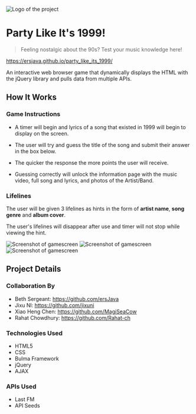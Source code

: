 
![Logo of the project](/assets/images/party_logo3.png) 


# Party Like It's 1999!
> Feeling nostalgic about the 90s? Test your music knowledge here! 

https://ersjava.github.io/party_like_its_1999/

An interactive web browser game that dynamically displays the HTML with the jQuery library and pulls data from multiple APIs.

## How It Works

### Game Instructions
* A timer will begin and lyrics of a song that existed in 1999 will begin to display on the screen.

* The user will try and guess the title of the song and submit their answer in the box below.

* The quicker the response the more points the user will receive.

* Guessing correctly will unlock the information page with the music video, full song and lyrics, and photos of the Artist/Band. 

### Lifelines
The user will be given 3 lifelines as hints in the form of **artist name**, **song genre** and **album cover**.

The user's lifelines will disappear after use and timer will not stop while viewing the hint.  

![Screenshot of gamescreen](/assets/images/screenshot01.png)
![Screenshot of gamescreen](/assets/images/screenshot02.png)
![Screenshot of gamescreen](/assets/images/screenshot03.png)

## Project Details

### Collaboration By

* Beth Sergeant: https://github.com/ersJava
* Jixu Nl: https://github.com/jixuni
* Xiao Heng Chen: https://github.com/MagiSeaCow
* Rahat Chowdhury: https://github.com/Rahat-ch

### Technologies Used
* HTML5
* CSS
* Bulma Framework
* jQuery
* AJAX

### APIs Used
* Last FM 
* API Seeds

